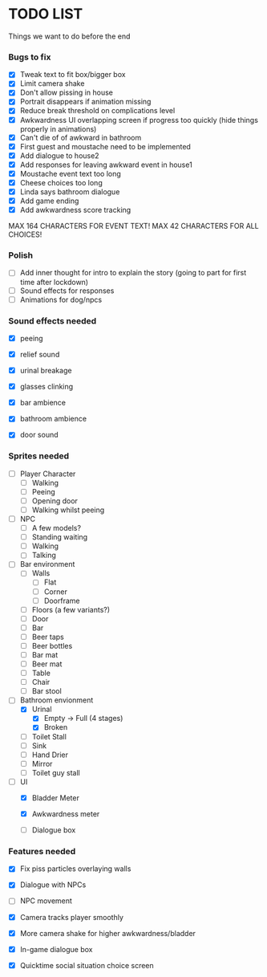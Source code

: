# TODO LIST
Things we want to do before the end

### Bugs to fix
- [x] Tweak text to fit box/bigger box
- [x] Limit camera shake
- [x] Don't allow pissing in house
- [x] Portrait disappears if animation missing
- [x] Reduce break threshold on complications level
- [x] Awkwardness UI overlapping screen if progress too quickly (hide things properly in animations)
- [x] Can't die of of awkward in bathroom
- [x] First guest and moustache need to be implemented
- [x] Add dialogue to house2
- [x] Add responses for leaving awkward event in house1
- [x] Moustache event text too long
- [x] Cheese choices too long
- [x] Linda says bathroom dialogue
- [x] Add game ending
- [x] Add awkwardness score tracking

MAX 164 CHARACTERS FOR EVENT TEXT!
MAX 42 CHARACTERS FOR ALL CHOICES!

### Polish
- [ ] Add inner thought for intro to explain the story (going to part for first time after lockdown)
- [ ] Sound effects for responses
- [ ] Animations for dog/npcs

### Sound effects needed

- [x] peeing
- [x] relief sound
- [x] urinal breakage
- [x] glasses clinking
- [x] bar ambience
- [x] bathroom ambience
- [x] door sound


### Sprites needed

- [ ] Player Character
	- [ ] Walking
	- [ ] Peeing
	- [ ] Opening door
	- [ ] Walking whilst peeing
- [ ] NPC
	- [ ] A few models?
	- [ ] Standing waiting
	- [ ] Walking
	- [ ] Talking
- [ ] Bar environment
	- [ ] Walls
		- [ ] Flat
		- [ ] Corner
		- [ ] Doorframe
	- [ ] Floors (a few variants?)
	- [ ] Door
	- [ ] Bar
	- [ ] Beer taps
	- [ ] Beer bottles
	- [ ] Bar mat
	- [ ] Beer mat
	- [ ] Table
	- [ ] Chair
	- [ ] Bar stool
- [ ] Bathroom envionment
	- [x] Urinal
		- [x] Empty -> Full (4 stages)
		- [x] Broken
	- [ ] Toilet Stall
	- [ ] Sink
	- [ ] Hand Drier
	- [ ] Mirror
	- [ ] Toilet guy stall
- [ ] UI
	- [x] Bladder Meter
	- [x] Awkwardness meter
	- [ ] Dialogue box


### Features needed

- [x] Fix piss particles overlaying walls
- [x] Dialogue with NPCs
- [ ] NPC movement
- [x] Camera tracks player smoothly
- [x] More camera shake for higher awkwardness/bladder
- [x] In-game dialogue box
- [x] Quicktime social situation choice screen

